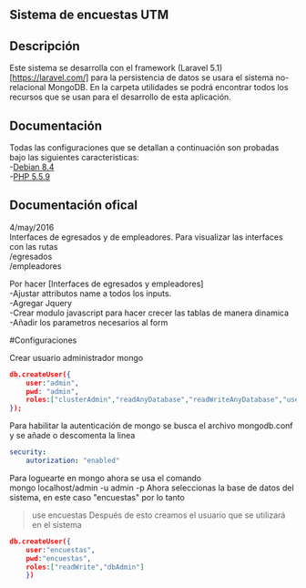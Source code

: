 ## Sistema de encuestas UTM

## Descripción 
Este sistema se desarrolla con el framework (Laravel 5.1)[https://laravel.com/] para la persistencia de datos se usara el sistema no-relacional MongoDB. En la carpeta utilidades se podrá encontrar todos los recursos que se usan para el desarrollo de esta aplicación.
## Documentación
Todas las configuraciones que se detallan a continuación son probadas bajo las siguientes caracteristicas:  
    -[Debian 8.4](https://www.debian.org/releases/jessie/)  
    -[PHP 5.5.9](http://php.net/releases/5_5_9.php)
## Documentación ofical
4/may/2016  
Interfaces de egresados y de empleadores.
    Para visualizar las interfaces con las rutas  
    /egresados  
    /empleadores  


Por hacer [Interfaces de egresados y empleadores]  
    -Ajustar attributos name a todos los inputs.  
    -Agregar Jquery  
    -Crear modulo javascript para hacer crecer las tablas de manera dinamica  
    -Añadir los parametros necesarios al form

#Configuraciones
  
Crear usuario administrador mongo
```json
db.createUser({
    user:"admin",
    pwd: "admin",
    roles:["clusterAdmin","readAnyDatabase","readWriteAnyDatabase","userAdminAnyDatabase","dbAdminAnyDatabase"]
});  
```
Para habilitar la autenticación de mongo se busca el archivo mongodb.conf y se añade o descomenta la linea
```yaml
security:
    autorization: "enabled"
```
Para loguearte en mongo ahora se usa el comando  
mongo localhost/admin -u admin -p 
Ahora seleccionas la base de datos del sistema, en este caso "encuestas" por lo tanto  
>use encuestas
Después de esto creamos el usuario que se utilizará en el sistema
```json
db.createUser({
    user:"encuestas",
    pwd:"encuestas",
    roles:["readWrite","dbAdmin"]
    })
```
